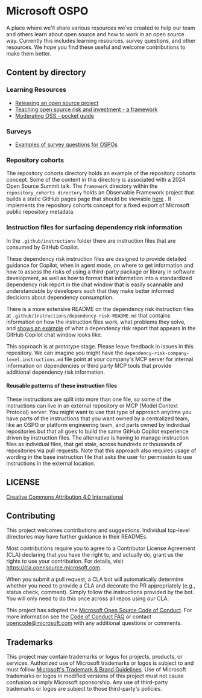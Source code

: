 # Microsoft OSPO
A place where we'll share various resources we've created to help our team and others learn about open source and how to work in an open source way.  Currently this includes learning resources, survey questions, and other resources.  We hope you find these useful and welcome contributions to make them better.

## Content by directory

### Learning Resources

- [Releasing an open source project](learning_resources/releasing-oss/releasing-oss-strategy.md)
- [Teaching open source risk and investment - a framework](learning_resources/using-oss/investment-framework.md)
- [Moderating OSS - pocket guide](learning_resources/moderating-oss/moderating-oss-repos.md)

### Surveys

- [Examples of survey questions for OSPOs](surveys/foss-fund/)

### Repository cohorts

The repository cohorts directory holds an example of the repository cohorts concept. 
Some of the content in this directory is associated with a 2024 Open Source Summit talk.
The `framework` directory within the `repository_cohorts directory` holds an Observable Framework project 
that builds a static GitHub pages page that should be viewable [here](https://microsoft.github.io/OSPO/repository_cohorts/framework/dist/)
. It implements the repository cohorts concept for a fixed export of Microsoft public repository metadata.

### Instruction files for surfacing dependency risk information

In the `.github/instructions` folder there are instruction files that are consumed by GitHub Copilot.

These dependency risk instruction files are designed to provide detailed guidance for Copilot, when in agent mode, on
where to get information and how to assess the risks of using a third-party package or library in software development,
as well as how to format that information into a standardized dependency risk report in the chat window that is
easily scannable and understandable by developers such that they make better informed decisions about dependency
consumption.

There is a more extensive README on the dependency risk instruction files at `.github/instructions/dependency-risk-README.md` that contains
information on how the instruction files work, what problems they solve, and [shows an example](.github/instructions/dependency-risk-README.md#example-dependency-risk-report) of what a dependency risk report that appears
in the GitHub Copilot chat window looks like.

This approach is at prototype stage. Please leave feedback in issues in this repository. We can imagine you might
have the `dependency-risk-company-level.instructions.md` file point at your company's MCP server for internal information
on dependencies or third party MCP tools that provide additional dependency risk information.

#### Reusable patterns of these instruction files

These instructions are split into more than one file, so some of the instructions can live in an external repository
or MCP (Model Context Protocol) server. You might want to use that type of approach anytime you have parts of the
instructions that you want owned by a centralized team, like an OSPO or platform engineering team, and parts owned by
individual repositories but that all goes to build the same GitHub Copilot experience driven by instruction files.
The alternative is having to manage instruction files as individual files, that get stale, across hundreds or thousands
of repositories via pull requests. Note that this approach also requires usage of wording in the base instruction file that asks
the user for permission to use instructions in the external location.

## LICENSE

[Creative Commons Attribution 4.0 International](LICENSE)

## Contributing

This project welcomes contributions and suggestions. Individual top-level directories may have further guidance in their READMEs.

Most contributions require you to agree to a
Contributor License Agreement (CLA) declaring that you have the right to, and actually do, grant us
the rights to use your contribution. For details, visit <https://cla.opensource.microsoft.com>.

When you submit a pull request, a CLA bot will automatically determine whether you need to provide
a CLA and decorate the PR appropriately (e.g., status check, comment). Simply follow the instructions
provided by the bot. You will only need to do this once across all repos using our CLA.

This project has adopted the [Microsoft Open Source Code of Conduct](https://opensource.microsoft.com/codeofconduct/).
For more information see the [Code of Conduct FAQ](https://opensource.microsoft.com/codeofconduct/faq/) or
contact [opencode@microsoft.com](mailto:opencode@microsoft.com) with any additional questions or comments.

## Trademarks

This project may contain trademarks or logos for projects, products, or services. Authorized use of Microsoft
trademarks or logos is subject to and must follow
[Microsoft's Trademark & Brand Guidelines](https://www.microsoft.com/en-us/legal/intellectualproperty/trademarks/usage/general).
Use of Microsoft trademarks or logos in modified versions of this project must not cause confusion or imply Microsoft sponsorship.
Any use of third-party trademarks or logos are subject to those third-party's policies.
